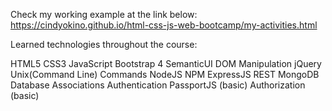 Check my working example at the link below:
https://cindyokino.github.io/html-css-js-web-bootcamp/my-activities.html


Learned technologies throughout the course:

HTML5
CSS3
JavaScript
Bootstrap 4
SemanticUI
DOM Manipulation
jQuery
Unix(Command Line) Commands
NodeJS
NPM
ExpressJS
REST
MongoDB
Database Associations
Authentication
PassportJS (basic)
Authorization (basic)